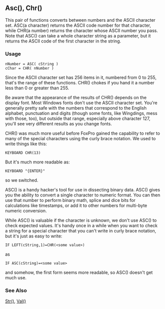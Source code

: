 ## Asc(), Chr()

This pair of functions converts between numbers and the ASCII character set. ASC(a character) returns the ASCII code number for that character, while CHR(a number) returns the character whose ASCII number you pass. Note that ASC() can take a whole character string as a parameter, but it returns the ASCII code of the first character in the string.

### Usage

```foxpro
nNumber = ASC( cString )
cChar = CHR( nNumber )
```

Since the ASCII character set has 256 items in it, numbered from 0 to 255, that's the range of these functions. CHR() chokes if you hand it a number less than 0 or greater than 255.

Be aware that the appearance of the results of CHR() depends on the display font. Most Windows fonts don't use the ASCII character set. You're generally pretty safe with the numbers that correspond to the English alphabet, punctuation and digits (though some fonts, like Wingdings, mess with those, too), but outside that range, especially above character 127, you'll see very different results as you change fonts.

CHR() was much more useful before FoxPro gained the capability to refer to many of the special characters using the curly brace notation. We used to write things like this:

```foxpro
KEYBOARD CHR(13)
```
But it's much more readable as:

```foxpro
KEYBOARD "{ENTER}"
```
so we switched.

ASC() is a handy hacker's tool for use in dissecting binary data. ASC() gives you the ability to convert a single character to numeric format. You can then use that number to perform binary math, splice and dice bits for calculations like timestamps, or add it to other numbers for multi-byte numeric conversion. 

While ASC() is valuable if the character is unknown, we don't use ASC() to check expected values. It's handy once in a while when you want to check a string for a special character that you can't write in curly brace notation, but it's just as easy to write:

```foxpro
IF LEFT(cString,1)=CHR(<some value>)
```
as 

```foxpro
IF ASC(cString)=<some value>
```
and somehow, the first form seems more readable, so ASC() doesn't get much use.

### See Also

[Str()](s4g022.md), [Val()](s4g022.md)